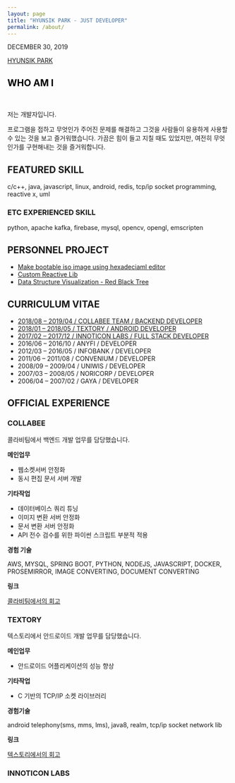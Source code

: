 ```yaml
---
layout: page
title: "HYUNSIK PARK - JUST DEVELOPER"
permalink: /about/
---
```


DECEMBER 30, 2019

<a href="#who-am-i">HYUNSIK PARK</a>

## <a name="who-am-i" style="color: #000000;">WHO AM I</a>

<br />

저는 개발자입니다.

프로그램을 접하고 무엇인가 주어진 문제를 해결하고 그것을 사람들이 유용하게 사용할 수 있는 것을 보고 즐거워했습니다.
가끔은 힘이 들고 지칠 때도 있었지만, 여전히 무엇인가를 구현해내는 것을 즐거워합니다.

## FEATURED SKILL

c/c++, java, javascript, linux, android, redis, tcp/ip socket programming, reactive x, uml

### ETC EXPERIENCED SKILL

python, apache kafka, firebase, mysql, opencv, opengl, emscripten

## PERSONNEL PROJECT

- [Make bootable iso image using hexadeciaml editor](/project/make-bootable-iso-image-using-hexadecimal-editor/)
- [Custom Reactive Lib](https://github.com/iticworld/reactive-lib/)
- [Data Structure Visualization - Red Black Tree](/project/data-structure-visualization/)

## CURRICULUM VITAE

- [2018/08 – 2019/04 / COLLABEE TEAM / BACKEND DEVELOPER](#collabee)
- [2018/01 – 2018/05 / TEXTORY / ANDROID DEVELOPER](#textory)
- [2017/02 – 2017/12 / INNOTICON LABS / FULL STACK DEVELOPER](#innoticon)
- 2016/06 – 2016/10 / ANYFI / DEVELOPER
- 2012/03 – 2016/05 / INFOBANK / DEVELOPER
- 2011/06 – 2011/08 / CONVENIUM / DEVELOPER
- 2008/09 – 2009/04 / UNIWIS / DEVELOPER
- 2007/03 – 2008/05 / NORICORP / DEVELOPER
- 2006/04 – 2007/02 / GAYA / DEVELOPER

## OFFICIAL EXPERIENCE

### <a name="collabee">COLLABEE</a>

콜라비팀에서 백엔드 개발 업무를 담당했습니다.

__메인업무__

- 웹소켓서버 안정화
- 동시 편집 문서 서버 개발

__기타작업__

- 데이터베이스 쿼리 튜닝
- 이미지 변환 서버 안정화
- 문서 변환 서버 안정화
- API 전수 검수를 위한 파이썬 스크립트 부분적 적용

__경험 기술__

AWS, MYSQL, SPRING BOOT, PYTHON, NODEJS, JAVASCRIPT, DOCKER, PROSEMIRROR, IMAGE CONVERTING, DOCUMENT CONVERTING

__링크__

[콜라비팀에서의 회고](/review/collabee/)

### <a name="textory">TEXTORY</a>

텍스토리에서 안드로이드 개발 업무를 담당했습니다.

__메인업무__

- 안드로이드 어플리케이션의 성능 향상

__기타작업__

- C 기반의 TCP/IP 소켓 라이브러리

__경험기술__

android telephony(sms, mms, lms), java8, realm, tcp/ip socket network lib

__링크__

[텍스토리에서의 회고](/review/textory)

### <a name="innoticon">INNOTICON LABS</a>
